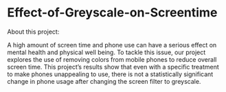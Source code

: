 # Effect-of-Greyscale-on-Screentime
About this project:

A high amount of screen time and phone use can have a serious effect on mental health and physical well being. To tackle this issue, our project explores the use of removing colors from mobile phones to reduce overall screen time. This project’s results show that even with a specific treatment to make phones unappealing to use, there is not a statistically significant change in phone usage after changing the screen filter to greyscale.

